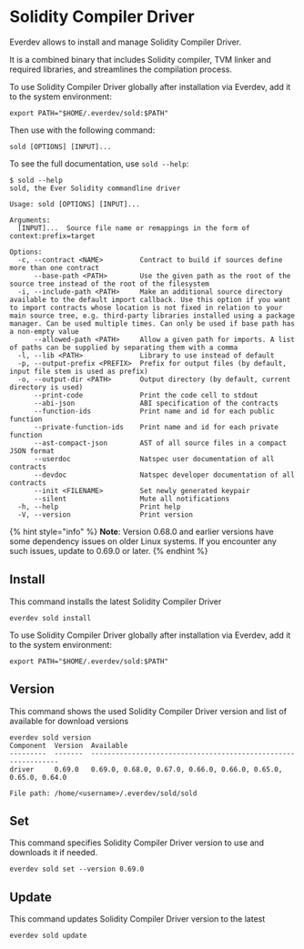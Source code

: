 # Solidity Compiler Driver

Everdev allows to install and manage Solidity Compiler Driver.

It is a combined binary that includes Solidity compiler, TVM linker and required libraries, and streamlines the compilation process.

To use Solidity Compiler Driver globally after installation via Everdev, add it to the system environment:

```shell
export PATH="$HOME/.everdev/sold:$PATH"
```

Then use with the following command:

```
sold [OPTIONS] [INPUT]...
```

To see the full documentation, use `sold --help`:

```
$ sold --help
sold, the Ever Solidity commandline driver

Usage: sold [OPTIONS] [INPUT]...

Arguments:
  [INPUT]...  Source file name or remappings in the form of context:prefix=target

Options:
  -c, --contract <NAME>         Contract to build if sources define more than one contract
      --base-path <PATH>        Use the given path as the root of the source tree instead of the root of the filesystem
  -i, --include-path <PATH>     Make an additional source directory available to the default import callback. Use this option if you want to import contracts whose location is not fixed in relation to your main source tree, e.g. third-party libraries installed using a package manager. Can be used multiple times. Can only be used if base path has a non-empty value
      --allowed-path <PATH>     Allow a given path for imports. A list of paths can be supplied by separating them with a comma
  -l, --lib <PATH>              Library to use instead of default
  -p, --output-prefix <PREFIX>  Prefix for output files (by default, input file stem is used as prefix)
  -o, --output-dir <PATH>       Output directory (by default, current directory is used)
      --print-code              Print the code cell to stdout
      --abi-json                ABI specification of the contracts
      --function-ids            Print name and id for each public function
      --private-function-ids    Print name and id for each private function
      --ast-compact-json        AST of all source files in a compact JSON format
      --userdoc                 Natspec user documentation of all contracts
      --devdoc                  Natspec developer documentation of all contracts
      --init <FILENAME>         Set newly generated keypair
      --silent                  Mute all notifications
  -h, --help                    Print help
  -V, --version                 Print version
```

{% hint style="info" %}
**Note**: Version 0.68.0 and earlier versions have some dependency issues on older Linux systems. If you encounter any such issues, update to 0.69.0 or later.
{% endhint %}

## Install

This command installs the latest Solidity Compiler Driver

```shell
everdev sold install
```

To use Solidity Compiler Driver globally after installation via Everdev, add it to the system environment:

```shell
export PATH="$HOME/.everdev/sold:$PATH"
```

## Version

This command shows the used Solidity Compiler Driver version and list of available for download versions

```shell
everdev sold version
Component  Version  Available
---------  -------  --------------------------------------------------------------
driver     0.69.0   0.69.0, 0.68.0, 0.67.0, 0.66.0, 0.66.0, 0.65.0, 0.65.0, 0.64.0

File path: /home/<username>/.everdev/sold/sold
```

## Set

This command specifies Solidity Compiler Driver version to use and downloads it if needed.

```shell
everdev sold set --version 0.69.0
```

## Update

This command updates Solidity Compiler Driver version to the latest

```shell
everdev sold update
```
